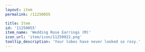 ```yaml
---
layout: item
permalink: /11250055

title: Item
id: '11250055'
item_name: 'Wedding Rose Earrings (M)'
icon_url: 'item/icon/11250022.png'
tooltip_description: 'Your lobes have never looked so rosy.'
---
```

